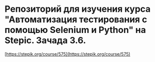 # Репозиторий для изучения курса "Автоматизация тестирования с помощью Selenium и Python" на Stepic. Зачада 3.6.
[https://stepik.org/course/575](https://stepik.org/course/575)
